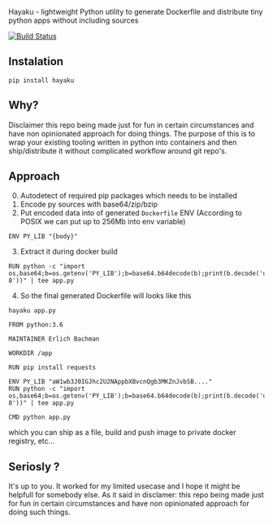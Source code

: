 

Hayaku - lightweight Python utility to generate Dockerfile and distribute tiny python apps without including sources

[![Build Status](https://travis-ci.org/msoedov/hayaku.svg?branch=master)](https://travis-ci.org/msoedov/hayaku)

## Instalation

```shell
pip install hayaku
```

## Why?
Disclaimer this repo being made just for fun in certain circumstances and have non opinionated approach for doing things.
The purpose of this is to wrap your existing tooling written in python into containers and then ship/distribute it without complicated
workflow around git repo's.


## Approach
0. Autodetect of required pip packages which needs to be installed
1. Encode py sources with base64/zip/bzip
2. Put encoded data into of generated `Dockerfile` ENV (According to POSIX we can put up to 256Mb into env variable)

```shell
ENV PY_LIB "{body}"

```

3. Extract it during docker build

```shell
RUN python -c "import os,base64;b=os.getenv('PY_LIB');b=base64.b64decode(b);print(b.decode('utf-8'))" | tee app.py
```

4. So the final generated Dockerfile will looks like this

```shell
hayaku app.py

FROM python:3.6

MAINTAINER Erlich Bachman

WORKDIR /app

RUN pip install requests

ENV PY_LIB "aW1wb3J0IGJhc2U2NAppbXBvcnQgb3MKZnJvbSB...."
RUN python -c "import os,base64;b=os.getenv('PY_LIB');b=base64.b64decode(b);print(b.decode('utf-8'))" | tee app.py

CMD python app.py
```

which you can ship as a file, build and push image to private docker registry, etc...

## Seriosly ?
 It's up to you. It worked for my limited usecase and I hope it might be helpfull for somebody else. As it said in disclamer: this repo being made just for fun in certain circumstances and have non opinionated approach for doing such things.
